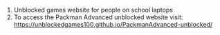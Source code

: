 1. Unblocked games website for people on school laptops
2. To access the Packman Advanced unblocked website visit: https://unblockedgames100.github.io/PackmanAdvanced-unblocked/
